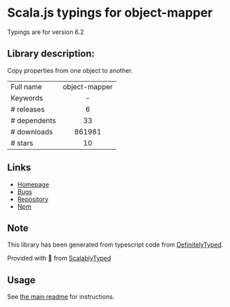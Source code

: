 
# Scala.js typings for object-mapper

Typings are for version 6.2

## Library description:
Copy properties from one object to another.

|                    |                 |
| ------------------ | :-------------: |
| Full name          | object-mapper |
| Keywords           | - |
| # releases         | 6 |
| # dependents       | 33 |
| # downloads        | 861981 |
| # stars            | 10 |

## Links
- [Homepage](https://github.com/wankdanker/node-object-mapper#readme)
- [Bugs](https://github.com/wankdanker/node-object-mapper/issues)
- [Repository](https://github.com/wankdanker/node-object-mapper)
- [Npm](https://www.npmjs.com/package/object-mapper)
    


## Note
This library has been generated from typescript code from [DefinitelyTyped](https://definitelytyped.org).

Provided with :purple_heart: from [ScalablyTyped](https://github.com/oyvindberg/ScalablyTyped)

## Usage
See [the main readme](../../readme.md) for instructions.


